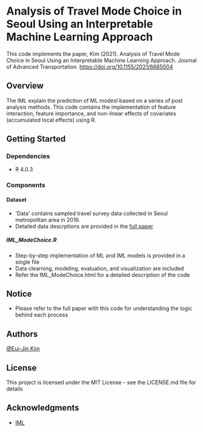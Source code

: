 # Analysis of Travel Mode Choice in Seoul Using an Interpretable Machine Learning Approach

This code implements the paper, Kim (2021). Analysis of Travel Mode Choice in Seoul Using an Interpretable Machine Learning Approach. Journal of Advanced Transportation. https://doi.org/10.1155/2021/6685004

## Overview

The IML explain the prediction of ML modesl based on a series of post analysis methods. This code contains the implementation of feature interaction, feature importance, and non-linear effects of covariates (accumulated local effects) using R.

## Getting Started

### Dependencies
* R 4.0.3

### Components

#### Dataset
* 'Data' contains sampled travel survey data collected in Seoul metropolitan area in 2016.
* Detailed data descrptions are provided in the [full paper](https://doi.org/10.1155/2021/6685004)

##### IML_ModeChoice.R
* Step-by-step implementation of ML and IML models  is provided in a single file
* Data clearning, modeling, evaluation, and visualization are included
* Refer the IML_ModeChoice.html for a detailed description of the code 


## Notice
* Please refer to the full paper with this code for understanding the logic behind each process

## Authors

[@Eui-Jin Kim](https://sites.google.com/view/euijinkim)


## License

This project is licensed under the MIT License - see the LICENSE.md file for details

## Acknowledgments
* [IML](https://christophm.github.io/interpretable-ml-book/)
